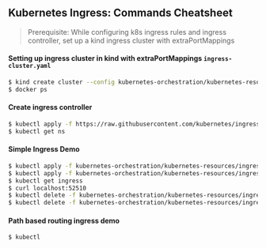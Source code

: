 ## Kubernetes Ingress: Commands Cheatsheet

> Prerequisite: While configuring k8s ingress rules and ingress controller, set up a kind ingress cluster with extraPortMappings

#### Setting up ingress cluster in kind with extraPortMappings `ingress-cluster.yaml`
```bash
$ kind create cluster --config kubernetes-orchestration/kubernetes-resources/ingress/cluster/ingress-cluster.yaml
$ docker ps
```

#### Create ingress controller
```bash
$ kubectl apply -f https://raw.githubusercontent.com/kubernetes/ingress-nginx/main/deploy/static/provider/kind/deploy.yaml
$ kubectl get ns
```

#### Simple Ingress Demo
```bash
$ kubectl apply -f kubernetes-orchestration/kubernetes-resources/ingress/simple-ingress/simple-ingress.yaml
$ kubectl apply -f kubernetes-orchestration/kubernetes-resources/ingress/simple-ingress/simple-deployment.yaml
$ kubectl get ingress
$ curl localhost:52510
$ kubectl delete -f kubernetes-orchestration/kubernetes-resources/ingress/simple-ingress/simple-ingress.yaml
$ kubectl delete -f kubernetes-orchestration/kubernetes-resources/ingress/simple-ingress/simple-deployment.yaml
```

#### Path based routing ingress demo
```bash
$ kubectl 
```
